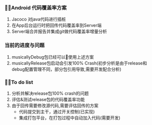 ### Android 代码覆盖率方案
1. Jacoco 对java代码进行插桩
2. 在App后台运行时把回传代码覆盖率到Server端
3. Server端合并报告并集成git做代码覆盖率增量分析

### 当前的进度与问题
1. musicallyDebug包已经可以使用上述方案
2. musicallyRelease包启动会引发100% Crash(初步分析是由于release和debug配置管理不同，部分包引用导致,需要开发配合分析)

### To do list
1. 分析并解决release包100% crash的问题
2. 评估&测试release包的代码覆盖率功能
3. 由于回传需要修改源代码,需要评估回传的方案
    + 代码提交到主干，通过开关控制(已实现)
    + 集成打包平台，在打包过程中自动加入代码(需要开发)